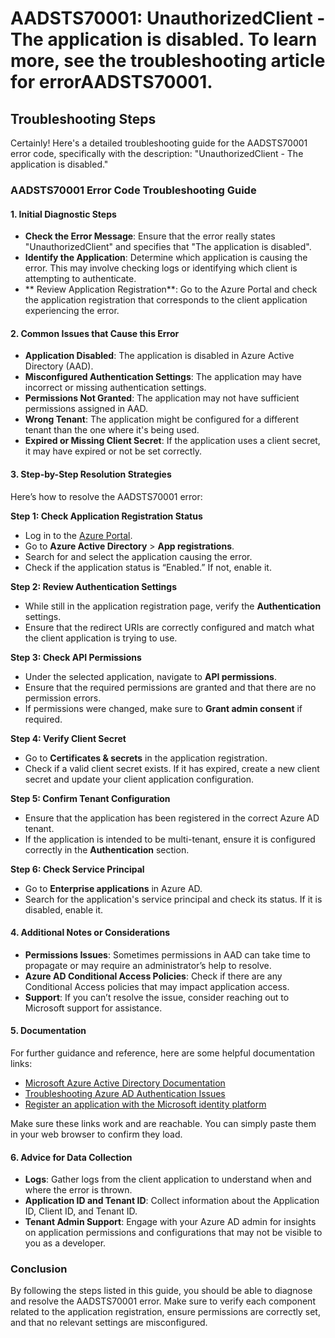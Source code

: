 
# AADSTS70001: UnauthorizedClient - The application is disabled. To learn more, see the troubleshooting article for errorAADSTS70001.


## Troubleshooting Steps
Certainly! Here's a detailed troubleshooting guide for the AADSTS70001 error code, specifically with the description: "UnauthorizedClient - The application is disabled." 

### AADSTS70001 Error Code Troubleshooting Guide

#### 1. Initial Diagnostic Steps
   - **Check the Error Message**: Ensure that the error really states "UnauthorizedClient" and specifies that "The application is disabled".
   - **Identify the Application**: Determine which application is causing the error. This may involve checking logs or identifying which client is attempting to authenticate.
   - ** Review Application Registration**: Go to the Azure Portal and check the application registration that corresponds to the client application experiencing the error.

#### 2. Common Issues that Cause this Error
   - **Application Disabled**: The application is disabled in Azure Active Directory (AAD).
   - **Misconfigured Authentication Settings**: The application may have incorrect or missing authentication settings.
   - **Permissions Not Granted**: The application may not have sufficient permissions assigned in AAD.
   - **Wrong Tenant**: The application might be configured for a different tenant than the one where it's being used.
   - **Expired or Missing Client Secret**: If the application uses a client secret, it may have expired or not be set correctly.

#### 3. Step-by-Step Resolution Strategies
   Here’s how to resolve the AADSTS70001 error:

   **Step 1: Check Application Registration Status**
   - Log in to the [Azure Portal](https://portal.azure.com).
   - Go to **Azure Active Directory** > **App registrations**.
   - Search for and select the application causing the error.
   - Check if the application status is “Enabled.” If not, enable it.

   **Step 2: Review Authentication Settings**
   - While still in the application registration page, verify the **Authentication** settings.
   - Ensure that the redirect URIs are correctly configured and match what the client application is trying to use.

   **Step 3: Check API Permissions**
   - Under the selected application, navigate to **API permissions**.
   - Ensure that the required permissions are granted and that there are no permission errors.
   - If permissions were changed, make sure to **Grant admin consent** if required.

   **Step 4: Verify Client Secret**
   - Go to **Certificates & secrets** in the application registration.
   - Check if a valid client secret exists. If it has expired, create a new client secret and update your client application configuration.

   **Step 5: Confirm Tenant Configuration**
   - Ensure that the application has been registered in the correct Azure AD tenant.
   - If the application is intended to be multi-tenant, ensure it is configured correctly in the **Authentication** section.

   **Step 6: Check Service Principal**
   - Go to **Enterprise applications** in Azure AD.
   - Search for the application's service principal and check its status. If it is disabled, enable it.

#### 4. Additional Notes or Considerations
   - **Permissions Issues**: Sometimes permissions in AAD can take time to propagate or may require an administrator’s help to resolve.
   - **Azure AD Conditional Access Policies**: Check if there are any Conditional Access policies that may impact application access.
   - **Support**: If you can’t resolve the issue, consider reaching out to Microsoft support for assistance.

#### 5. Documentation
   For further guidance and reference, here are some helpful documentation links:
   - [Microsoft Azure Active Directory Documentation](https://docs.microsoft.com/en-us/azure/active-directory/)
   - [Troubleshooting Azure AD Authentication Issues](https://docs.microsoft.com/en-us/azure/active-directory/develop/troubleshoot-authentication)
   - [Register an application with the Microsoft identity platform](https://docs.microsoft.com/en-us/azure/active-directory/develop/quickstart-register-app)

   Make sure these links work and are reachable. You can simply paste them in your web browser to confirm they load.

#### 6. Advice for Data Collection
   - **Logs**: Gather logs from the client application to understand when and where the error is thrown.
   - **Application ID and Tenant ID**: Collect information about the Application ID, Client ID, and Tenant ID.
   - **Tenant Admin Support**: Engage with your Azure AD admin for insights on application permissions and configurations that may not be visible to you as a developer.

### Conclusion
By following the steps listed in this guide, you should be able to diagnose and resolve the AADSTS70001 error. Make sure to verify each component related to the application registration, ensure permissions are correctly set, and that no relevant settings are misconfigured.